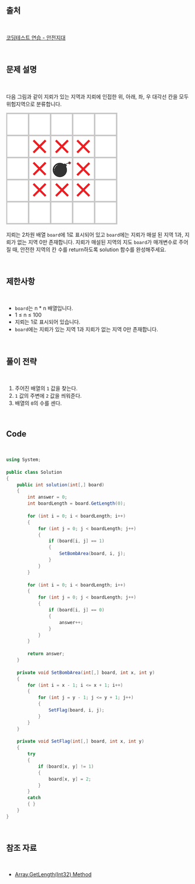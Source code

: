 ## 출처

<br>

[코딩테스트 연습 - 안전지대](https://school.programmers.co.kr/learn/courses/30/lessons/120866)

<br>

## 문제 설명

<br>

다음 그림과 같이 지뢰가 있는 지역과 지뢰에 인접한 위, 아래, 좌, 우 대각선 칸을 모두 위험지역으로 분류합니다.

![image](Assets/image.png)

지뢰는 2차원 배열 `board`에 1로 표시되어 있고 `board`에는 지뢰가 매설 된 지역 1과, 지뢰가 없는 지역 0만 존재합니다.
지뢰가 매설된 지역의 지도 `board`가 매개변수로 주어질 때, 안전한 지역의 칸 수를 return하도록 solution 함수를 완성해주세요.

<br>

## 제한사항

<br>

- `board`는 n * n 배열입니다.
- 1 ≤ n ≤ 100
- 지뢰는 1로 표시되어 있습니다.
- `board`에는 지뢰가 있는 지역 1과 지뢰가 없는 지역 0만 존재합니다.

<br>

## 풀이 전략

<br>
 
1. 주어진 배열의 `1` 값을 찾는다.
2. `1` 값의 주변에 `2` 값을 씌워준다.
3. 배열의 `0`의 수를 센다.

<br>

## Code

<br>

```cs
using System;

public class Solution
{
    public int solution(int[,] board)
    {
        int answer = 0;
        int boardLength = board.GetLength(0);

        for (int i = 0; i < boardLength; i++)
        {
            for (int j = 0; j < boardLength; j++)
            {
                if (board[i, j] == 1)
                {
                    SetBombArea(board, i, j);
                }
            }
        }

        for (int i = 0; i < boardLength; i++)
        {
            for (int j = 0; j < boardLength; j++)
            {
                if (board[i, j] == 0)
                {
                    answer++;
                }
            }
        }

        return answer;
    }

    private void SetBombArea(int[,] board, int x, int y)
    {
        for (int i = x - 1; i <= x + 1; i++)
        {
            for (int j = y - 1; j <= y + 1; j++)
            {
                SetFlag(board, i, j);
            }
        }
    }

    private void SetFlag(int[,] board, int x, int y)
    {
        try
        {
            if (board[x, y] != 1)
            {
                board[x, y] = 2;
            }
        }
        catch
        { }
    }
}
```

<br>

## 참조 자료

<br>

- [Array.GetLength(Int32) Method](https://learn.microsoft.com/ko-kr/dotnet/api/system.array.getlength?view=net-8.0)
